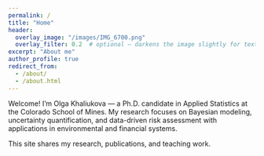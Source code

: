 ```yaml
---
permalink: /
title: "Home"
header:
  overlay_image: "/images/IMG_6700.png"
  overlay_filter: 0.2  # optional – darkens the image slightly for text contrast
excerpt: "About me"
author_profile: true
redirect_from: 
  - /about/
  - /about.html
---
```


Welcome! I’m Olga Khaliukova — a Ph.D. candidate in Applied Statistics at the Colorado School of Mines.
My research focuses on Bayesian modeling, uncertainty quantification, and data-driven risk assessment
with applications in environmental and financial systems.

This site shares my research, publications, and teaching work.

